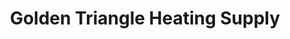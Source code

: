 ---
title: "Golden Triangle Heating Supply"
url: /smiths-falls/golden-triangle-heating-supply/
shop: houseware
---